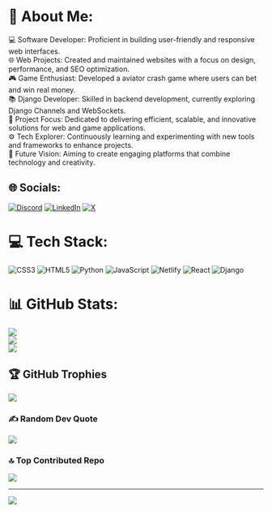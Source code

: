 # 💫 About Me:
💻 Software Developer: Proficient in building user-friendly and responsive web interfaces.<br>🌐 Web Projects: Created and maintained websites with a focus on design, performance, and SEO optimization.<br>🎮 Game Enthusiast: Developed a aviator crash game where users can bet and win real money.<br>📚 Django Developer: Skilled in backend development, currently exploring Django Channels and WebSockets.<br>🚀 Project Focus: Dedicated to delivering efficient, scalable, and innovative solutions for web and game applications.<br>⚙️ Tech Explorer: Continuously learning and experimenting with new tools and frameworks to enhance projects.<br>🔮 Future Vision: Aiming to create engaging platforms that combine technology and creativity.


## 🌐 Socials:
[![Discord](https://img.shields.io/badge/Discord-%237289DA.svg?logo=discord&logoColor=white)](https://discord.gg/https://discord.gg/TawUvEjR) [![LinkedIn](https://img.shields.io/badge/LinkedIn-%230077B5.svg?logo=linkedin&logoColor=white)](https://linkedin.com/in/vaseemsworld) [![X](https://img.shields.io/badge/X-black.svg?logo=X&logoColor=white)](https://x.com/vaseemsworld) 

# 💻 Tech Stack:
![CSS3](https://img.shields.io/badge/css3-%231572B6.svg?style=for-the-badge&logo=css3&logoColor=white) ![HTML5](https://img.shields.io/badge/html5-%23E34F26.svg?style=for-the-badge&logo=html5&logoColor=white) ![Python](https://img.shields.io/badge/python-3670A0?style=for-the-badge&logo=python&logoColor=ffdd54) ![JavaScript](https://img.shields.io/badge/javascript-%23323330.svg?style=for-the-badge&logo=javascript&logoColor=%23F7DF1E) ![Netlify](https://img.shields.io/badge/netlify-%23000000.svg?style=for-the-badge&logo=netlify&logoColor=#00C7B7) ![React](https://img.shields.io/badge/react-%2320232a.svg?style=for-the-badge&logo=react&logoColor=%2361DAFB) ![Django](https://img.shields.io/badge/django-%23092E20.svg?style=for-the-badge&logo=django&logoColor=white)
# 📊 GitHub Stats:
![](https://github-readme-stats.vercel.app/api?username=vaseemsworld&theme=dark&hide_border=false&include_all_commits=false&count_private=false)<br/>
![](https://github-readme-streak-stats.herokuapp.com/?user=vaseemsworld&theme=dark&hide_border=false)<br/>
![](https://github-readme-stats.vercel.app/api/top-langs/?username=vaseemsworld&theme=dark&hide_border=false&include_all_commits=false&count_private=false&layout=compact)

## 🏆 GitHub Trophies
![](https://github-profile-trophy.vercel.app/?username=vaseemsworld&theme=radical&no-frame=false&no-bg=true&margin-w=4)

### ✍️ Random Dev Quote
![](https://quotes-github-readme.vercel.app/api?type=horizontal&theme=radical)

### 🔝 Top Contributed Repo
![](https://github-contributor-stats.vercel.app/api?username=vaseemsworld&limit=5&theme=dark&combine_all_yearly_contributions=true)

---
[![](https://visitcount.itsvg.in/api?id=vaseemsworld&icon=0&color=0)](https://visitcount.itsvg.in)

<!-- Proudly created with GPRM ( https://gprm.itsvg.in ) -->
